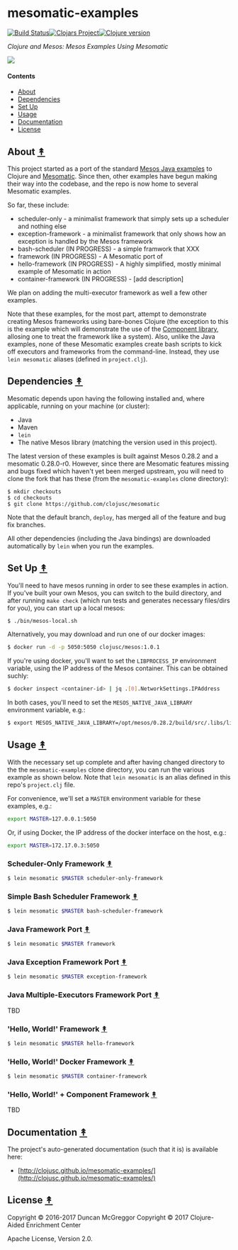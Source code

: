 # mesomatic-examples
[![Build Status][travis-badge]][travis][![Clojars Project][clojars-badge]][clojars][![Clojure version][clojure-v]](project.clj)

*Clojure and Mesos: Mesos Examples Using Mesomatic*

[![][logo]][logo-large]


#### Contents

* [About](#about-)
* [Dependencies](#dependencies-)
* [Set Up](#set-up-)
* [Usage](#usage-)
* [Documentation](#documentation-)
* [License](#license-)


## About [&#x219F;](#contents)

This project started as a port of the standard [Mesos Java
examples](https://github.com/apache/mesos/tree/master/src/examples/java) to Clojure and [Mesomatic](https://github.com/pyr/mesomatic). Since then, other examples have begun making their way into the codebase, and the repo is now home to several Mesomatic examples.

So far, these include:

* scheduler-only - a minimalist framework that simply sets up a scheduler and
  nothing else
* exception-framework - a minimalist framework that only shows how an exception is handled by the Mesos framework
* bash-scheduler (IN PROGRESS) - a simple framwork that XXX
* framework (IN PROGRESS) - A Mesomatic port of
* hello-framework (IN PROGRESS) - A highly simplified, mostly minimal example of Mesomatic in action
* container-framework (IN PROGRESS) - [add description]


We plan on adding the multi-executor framework as well a few other examples.

Note that these examples, for the most part, attempt to demonstrate creating
Mesos frameworks using bare-bones Clojure (the exception to this is the
example which will demonstrate the use of the
[Component library](https://github.com/stuartsierra/component), allosing one
to treat the framework like a system). Also, unlike the Java examples, none of
these Mesomatic examples create bash scripts to kick off executors and
frameworks from the command-line. Instead, they use `lein mesomatic` aliases
(defined in `project.clj`).


## Dependencies [&#x219F;](#contents)

Mesomatic depends upon having the following installed and, where applicable,
running on your machine (or cluster):

* Java
* Maven
* `lein`
* The native Mesos library (matching the version used in this project).

The latest version of these examples is built against Mesos 0.28.2 and
a mesomatic 0.28.0-r0. However, since there are Mesomatic features missing
and bugs fixed which haven't yet been merged upstream, you will need to clone
the fork that has these (from the `mesomatic-examples` clone directory):

```
$ mkdir checkouts
$ cd checkouts
$ git clone https://github.com/clojusc/mesomatic
```

Note that the default branch, `deploy`, has merged all of the feature and
bug fix branches.

All other dependencies (including the Java bindings) are downloaded
automatically by `lein` when you run the examples.


## Set Up [&#x219F;](#contents)

You'll need to have mesos running in order to see these examples in action. If
you've built your own Mesos, you can switch to the build directory, and after
running ``make check`` (which run tests and generates necessary files/dirs for
you), you can start up a local mesos:

```bash
$ ./bin/mesos-local.sh
```

Alternatively, you may download and run one of our docker images:

```bash
$ docker run -d -p 5050:5050 clojusc/mesos:1.0.1
```

If you're using docker, you'll want to set the `LIBPROCESS_IP` environment
variable, using the IP address of the Mesos container. This can be obtained
suchly:

```bash
$ docker inspect <container-id> | jq .[0].NetworkSettings.IPAddress
```

In both cases, you'll need to set the `MESOS_NATIVE_JAVA_LIBRARY` environment
variable, e.g.:

```bash
$ export MESOS_NATIVE_JAVA_LIBRARY=/opt/mesos/0.28.2/build/src/.libs/libmesos.so
```


## Usage [&#x219F;](#contents)

With the necessary set up complete and after having changed directory to the
the `mesomatic-examples` clone directory, you can run the various example
as shown below. Note that `lein mesomatic` is an alias defined in this repo's
`project.clj` file.

For convenience, we'll set a `MASTER` environment variable for these examples,
e.g.:

```bash
export MASTER=127.0.0.1:5050
```

Or, if using Docker, the IP address of the docker interface on the host, e.g.:

```bash
export MASTER=172.17.0.3:5050
```


### Scheduler-Only Framework [&#x219F;](#contents)

```bash
$ lein mesomatic $MASTER scheduler-only-framework
```


### Simple Bash Scheduler Framework [&#x219F;](#contents)

```bash
$ lein mesomatic $MASTER bash-scheduler-framework
```


### Java Framework Port [&#x219F;](#contents)

```bash
$ lein mesomatic $MASTER framework
```


### Java Exception Framework Port [&#x219F;](#contents)

```bash
$ lein mesomatic $MASTER exception-framework
```


### Java Multiple-Executors Framework Port [&#x219F;](#contents)

TBD


### 'Hello, World!' Framework [&#x219F;](#contents)

```bash
$ lein mesomatic $MASTER hello-framework
```


### 'Hello, World!' Docker Framework [&#x219F;](#contents)

```bash
$ lein mesomatic $MASTER container-framework
```


### 'Hello, World!' + Component Framework [&#x219F;](#contents)

TBD


## Documentation [&#x219F;](#contents)

The project's auto-generated documentation (such that it is) is available here:

* [http://clojusc.github.io/mesomatic-examples/](http://clojusc.github.io/mesomatic-examples/)


## License [&#x219F;](#contents)

Copyright © 2016-2017 Duncan McGreggor
Copyright © 2017 Clojure-Aided Enrichment Center

Apache License, Version 2.0.


<!-- Named page links below: /-->

[travis]: https://travis-ci.org/clojusc/mesomatic-examples
[travis-badge]: https://travis-ci.org/clojusc/mesomatic-examples.png?branch=master
[deps]: http://jarkeeper.com/clojusc/mesomatic-examples
[deps-badge]: http://jarkeeper.com/clojusc/mesomatic-examples/status.svg
[logo]: resources/images/Apache-Mesos-logo-x250.png
[logo-large]: resources/images/Apache-Mesos-logo-x1000.png
[tag-badge]: https://img.shields.io/github/tag/clojusc/mesomatic-examples.svg?maxAge=2592000
[tag]: https://github.com/clojusc/mesomatic-examples/tags
[clojure-v]: https://img.shields.io/badge/clojure-1.8.0-blue.svg
[clojars]: https://clojars.org/mesomatic-examples
[clojars-badge]: https://img.shields.io/clojars/v/mesomatic-examples.svg
